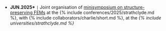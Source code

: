- **JUN.2025\*** <code>&#124;</code> Joint organisation of [minisymposium on structure-preserving FEMs](https://numericalanalysisconference.org.uk/conferences/2025/minisymposia) at the {% include conferences/2025/strathclyde.md %}, with {% include collaborators/charlie/short.md %}, at the *{% include universities/strathclyde.md %}*